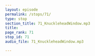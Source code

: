 ```yaml
---
layout: episode
permalink: /stops/71/
type: stop
section_title: 71_KnuckleheadWindow.mp3
title: 
page_rank: 71
stop_id: 71
audio_file: 71_KnuckleheadWindow.mp3

---
```

